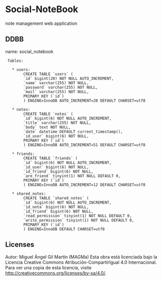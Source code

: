 # Social-NoteBook
 note management web application

 ## DDBB
  name: social_notebook
  
     Tables:

       * users:
            CREATE TABLE `users` (
            `id` bigint(20) NOT NULL AUTO_INCREMENT,
            `name` varchar(255) NOT NULL,
            `password` varchar(255) NOT NULL,
            `mail` varchar(255) NOT NULL,
            PRIMARY KEY (`id`)
            ) ENGINE=InnoDB AUTO_INCREMENT=20 DEFAULT CHARSET=utf8

       * notes:
            CREATE TABLE `notes` (
            `id` bigint(6) NOT NULL AUTO_INCREMENT,
            `title` varchar(255) NOT NULL,
            `body` text NOT NULL,
            `date` datetime DEFAULT current_timestamp(),
            `id_user` bigint(6) NOT NULL,
            PRIMARY KEY (`id`)
            ) ENGINE=InnoDB AUTO_INCREMENT=51 DEFAULT CHARSET=utf8

       * friends:
            CREATE TABLE `friends` (
            `id` bigint(6) NOT NULL AUTO_INCREMENT,
            `id_user` bigint(6) NOT NULL,
            `id_friend` bigint(6) NOT NULL,
            `are_friend` tinyint(1) NOT NULL DEFAULT 0,
            PRIMARY KEY (`id`)
            ) ENGINE=InnoDB AUTO_INCREMENT=12 DEFAULT CHARSET=utf8

       * shared_notes:
            CREATE TABLE `shared_notes` (
            `id` bigint(6) NOT NULL AUTO_INCREMENT,
            `id_nota` bigint(6) NOT NULL,
            `id_friend` bigint(6) NOT NULL,
            `read_permission` tinyint(1) NOT NULL DEFAULT 0,
            `write_permission` tinyint(1) NOT NULL DEFAULT 0,
            PRIMARY KEY (`id`)
            ) ENGINE=InnoDB DEFAULT CHARSET=utf8

## Licenses


Autor: Miguel Ángel Gil Martín (MAGMa)
Esta obra está licenciada bajo la Licencia Creative Commons Atribución-CompartirIgual 4.0 
Internacional. Para ver una copia de esta licencia, 
visite http://creativecommons.org/licenses/by-sa/4.0/.


